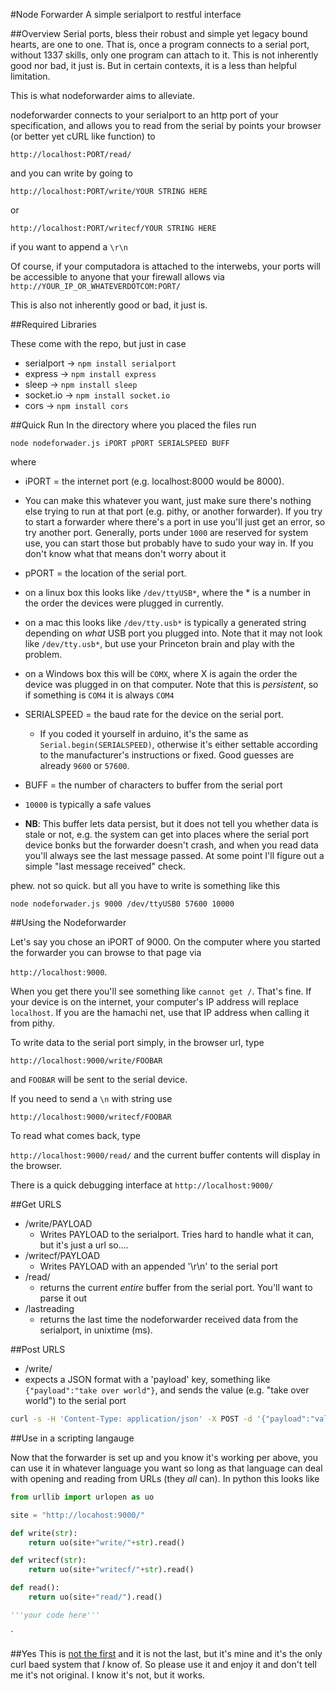 #Node Forwarder
A simple serialport to restful interface

##Overview
Serial ports, bless their robust and simple yet legacy bound hearts, are one to one. That is, once a program connects to a serial port, without 1337 skills, only one program can attach to it.  This is not inherently good nor bad, it just is. But in certain contexts, it is a less than helpful limitation.  

This is what nodeforwarder aims to alleviate.  

nodeforwarder connects to your serialport to an http port of your specification, and allows you to read from the serial by points your browser (or better yet cURL like function) to

`http://localhost:PORT/read/`

and you can write by going to 

`http://localhost:PORT/write/YOUR STRING HERE`

or

`http://localhost:PORT/writecf/YOUR STRING HERE`

if you want to append a `\r\n`

Of course, if your computadora is attached to the interwebs, your ports will be accessible to anyone that your firewall allows via `http://YOUR_IP_OR_WHATEVERDOTCOM:PORT/`

This is also not inherently good or bad, it just is.  

##Required Libraries

These come with the repo, but just in case

- serialport -> `npm install serialport`
- express -> `npm install express`
- sleep -> `npm install sleep`
- socket.io -> `npm install socket.io`
- cors -> `npm install cors`

##Quick Run
In the directory where you placed the files run

 `node nodeforwader.js iPORT pPORT SERIALSPEED BUFF`

where
 - iPORT = the internet port (e.g. localhost:8000 would be 8000).  
  - You can make this whatever you want, just make sure there's nothing else trying to run at that port (e.g. pithy, or another forwarder).  If you try to start a forwarder where there's a port in use you'll just get an error, so try another port.  Generally, ports under `1000` are reserved for system use, you can start those but probably have to sudo your way in.  If you don't know what that means don't worry about it

- pPORT = the location of the serial port.  
 - on a linux box this looks like `/dev/ttyUSB*`, where the * is a number in the order the devices were plugged in currently.
 - on a mac this looks like `/dev/tty.usb*` is typically a generated string depending on _what_ USB port you plugged into.  Note that it may not look like `/dev/tty.usb*`, but use your Princeton brain and play with the problem.
 - on a Windows box this will be `COMX`, where X is again the order the device was plugged in on that computer.  Note that this is _persistent_, so if something is `COM4` it is always `COM4` 

- SERIALSPEED = the baud rate for the device on the serial port.  
  - If you coded it yourself in arduino, it's the same as `Serial.begin(SERIALSPEED)`, otherwise it's either settable according to the manufacturer's instructions or fixed.  Good guesses are already `9600` or `57600`.

 - BUFF = the number of characters to buffer from the serial port
  - `10000`  is typically a safe values
  - **NB**: This buffer lets data persist, but it does not tell you whether data is stale or not, e.g. the system can get into places where the serial port device bonks but the forwarder doesn't crash, and when you read data you'll always see the last message passed.  At some point I'll figure out a simple "last message received" check.

phew.  not so quick.  but all you have to write is something like this

`node nodeforwader.js 9000 /dev/ttyUSB0 57600 10000`

##Using the Nodeforwarder

Let's say you chose an iPORT of 9000.  On the computer where you started the forwarder you can browse to that page via 

`http://localhost:9000`.  

When you get there you'll see something like `cannot get /`.  That's fine.  If your device is on the internet, your computer's IP address will replace `localhost`.  If you are the hamachi net, use that IP address when calling it from pithy.

To write data to the serial port simply, in the browser url, type

`http://localhost:9000/write/FOOBAR` 

and `FOOBAR` will be sent to the serial device.  

If you need to send a `\n` with string use

`http://localhost:9000/writecf/FOOBAR` 

To read what comes back, type

`http://localhost:9000/read/` and the current buffer contents will display in the browser.

There is a quick debugging interface at `http://localhost:9000/`


##Get URLS

- /write/PAYLOAD
  - Writes PAYLOAD to the serialport.  Tries hard to handle what it can, but it's just a url so....
- /writecf/PAYLOAD
  - Writes PAYLOAD with an appended '\r\n' to the serial port
- /read/
  - returns the current _entire_ buffer from the serial port.  You'll want to parse it out 
- /lastreading
  - returns the last time the nodeforwarder received data from the serialport, in unixtime (ms).

##Post URLS
- /write/
 - expects a JSON format with a 'payload' key, something like `{"payload":"take over world"}`, and sends the value (e.g. "take over world") to the serial port
 
```bash  
curl -s -H 'Content-Type: application/json' -X POST -d '{"payload":"value"}' http://HOST:PORT/write/
```


##Use in a scripting langauge

Now that the forwarder is set up and you know it's working per above, you can use it in whatever language you want so long as that language can deal with opening and reading from URLs (they _all_ can).  In python this looks like

```python
from urllib import urlopen as uo

site = "http://locahost:9000/"

def write(str):
    return uo(site+"write/"+str).read()

def writecf(str):
    return uo(site+"writecf/"+str).read()

def read():
    return uo(site+"read/").read()

'''your code here'''
```
`

##Yes
This is [not the first](http://tinyos.stanford.edu/tinyos-wiki/index.php/Mote-PC_serial_communication_and_SerialForwarder_(TOS_2.1.1_and_later)) and it is not the last, but it's mine and it's the only curl baed system that _I_ know of.  So please use it and enjoy it and don't tell me it's not original.  I know it's not, but it works.
